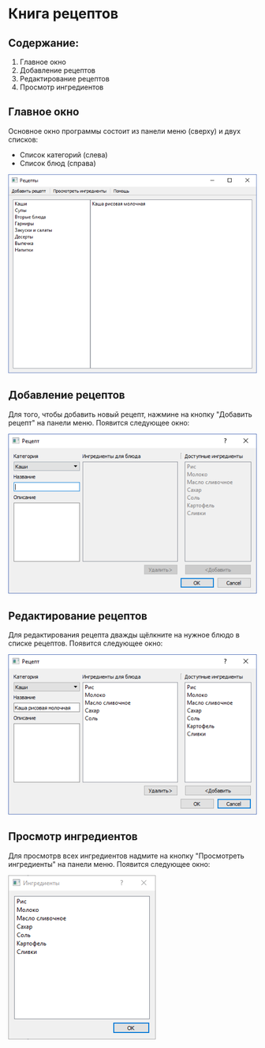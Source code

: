Книга рецептов
=============

Содержание:
-----------
1. Главное окно
2. Добавление рецептов
3. Редактирование рецептов
4. Просмотр ингредиентов

Главное окно
------------
Основное окно программы состоит из панели меню (сверху) и двух списков:

* Список категорий (слева)
* Список блюд (справа)

![main](img/main.png)

Добавление рецептов
-------------------
Для того, чтобы добавить новый рецепт, нажмине на кнопку "Добавить рецепт" на панели меню. Появится следующее окно:

![add](img/add.png)

Редактирование рецептов
-----------------------
Для редактирования рецепта дважды щёлкните на нужное блюдо в списке рецептов. Появится следующее окно:

![edit](img/edit.png)

Просмотр ингредиентов
---------------------
Для просмотрв всех ингредиентов надмите на кнопку "Просмотреть ингредиенты" на панели меню. Появится следующее окно:

![ingredients](img/ingredients.png)